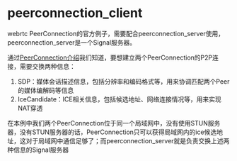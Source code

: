 [PeerConnection-introduce]: https://github.com/barry-ran/learn_webrtc/blob/master/doc/webrtc%20native%E5%AD%A6%E4%B9%A0%EF%BC%9APeerConnection%E4%BB%8B%E7%BB%8D.md

# peerconnection_client
webrtc PeerConnection的官方例子，需要配合peerconnection_server使用，peerconnection_server是一个Signal服务器。

通过[PeerConnection介绍][PeerConnection-introduce]我们知道，要想建立两个PeerConnection的P2P连接，需要交换两种信息：
1. SDP：媒体会话描述信息，包括分辨率和编码格式等，用来协调匹配两个Peer的媒体编解码等信息
2. IceCandidate：ICE相关信息，包括候选地址、网络连接情况等，用来实现NAT穿透

在本例中我们两个PeerConnection位于同一个局域网中，没有使用STUN服务器，没有STUN服务器的话，PeerConnection只可以获得局域网内的ice候选地址，这对于局域网中通信足够了；而peerconnection_server就是负责交换上述两种信息的Signal服务器

